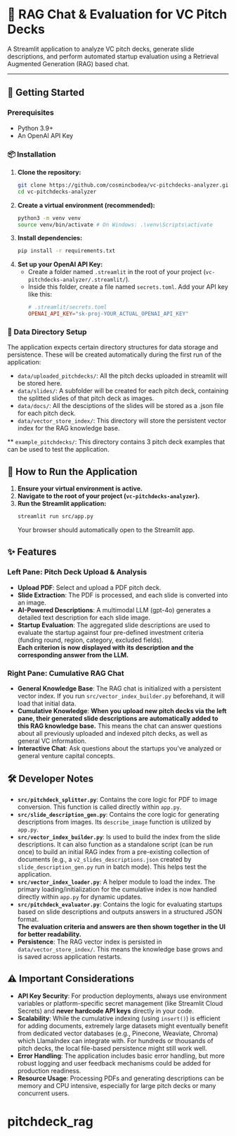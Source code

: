 # 💼 RAG Chat & Evaluation for VC Pitch Decks

A Streamlit application to analyze VC pitch decks, generate slide descriptions, and perform automated startup evaluation using a Retrieval Augmented Generation (RAG) based chat.

---
## 🚀 Getting Started

### Prerequisites
* Python 3.9+
* An OpenAI API Key

### 📦 Installation
1.  **Clone the repository:**
    ```bash
    git clone https://github.com/cosmincbodea/vc-pitchdecks-analyzer.git
    cd vc-pitchdecks-analyzer
    ```
2.  **Create a virtual environment (recommended):**
    ```bash
    python3 -m venv venv
    source venv/bin/activate # On Windows: .\venv\Scripts\activate
    ```
3.  **Install dependencies:**
    ```bash
    pip install -r requirements.txt
    ```
4.  **Set up your OpenAI API Key:**
    * Create a folder named `.streamlit` in the root of your project (`vc-pitchdecks-analyzer/.streamlit/`).
    * Inside this folder, create a file named `secrets.toml`. Add your API key like this:
        ```toml
        # .streamlit/secrets.toml
        OPENAI_API_KEY="sk-proj-YOUR_ACTUAL_OPENAI_API_KEY"
        ```

### 📂 Data Directory Setup
The application expects certain directory structures for data storage and persistence. These will be created automatically during the first run of the application:
* `data/uploaded_pitchdecks/`: All the pitch decks uploaded in streamlit will be stored here.
* `data/slides/`: A subfolder will be created for each pitch deck, containing the splitted slides of that pitch deck as images.
* `data/docs/`: All the desciptions of the slides will be stored as a .json file for each pitch deck.
* `data/vector_store_index/`: This directory will store the persistent vector index for the RAG knowledge base.

** `example_pitchdecks/`: This directory contains 3 pitch deck examples that can be used to test the application.

## 🏃 How to Run the Application
1.  **Ensure your virtual environment is active.**
2.  **Navigate to the root of your project (`vc-pitchdecks-analyzer`).**
3.  **Run the Streamlit application:**
    ```bash
    streamlit run src/app.py
    ```
    Your browser should automatically open to the Streamlit app.

## ✨ Features

### Left Pane: Pitch Deck Upload & Analysis
* **Upload PDF**: Select and upload a PDF pitch deck.
* **Slide Extraction**: The PDF is processed, and each slide is converted into an image.
* **AI-Powered Descriptions**: A multimodal LLM (gpt-4o) generates a detailed text description for each slide image.
* **Startup Evaluation**: The aggregated slide descriptions are used to evaluate the startup against four pre-defined investment criteria (funding round, region, category, excluded fields).  
  **Each criterion is now displayed with its description and the corresponding answer from the LLM.**

### Right Pane: Cumulative RAG Chat
* **General Knowledge Base**: The RAG chat is initialized with a persistent vector index. If you run `src/vector_index_builder.py` beforehand, it will load that initial data.
* **Cumulative Knowledge**: **When you upload new pitch decks via the left pane, their generated slide descriptions are automatically added to this RAG knowledge base.** This means the chat can answer questions about all previously uploaded and indexed pitch decks, as well as general VC information.
* **Interactive Chat**: Ask questions about the startups you've analyzed or general venture capital concepts.

## 🛠️ Developer Notes
* **`src/pitchdeck_splitter.py`**: Contains the core logic for PDF to image conversion. This function is called directly within `app.py`.
* **`src/slide_description_gen.py`**: Contains the core logic for generating descriptions from images. Its `describe_image` function is utilized by `app.py`.
* **`src/vector_index_builder.py`**: Is used to build the index from the slide descriptions. It can also function as a standalone script (can be run once) to build an initial RAG index from a pre-existing collection of documents (e.g., a `v2_slides_descriptions.json` created by `slide_description_gen.py` run in batch mode). This helps test the application.
* **`src/vector_index_loader.py`**: A helper module to load the index. The primary loading/initialization for the cumulative index is now handled directly within `app.py` for dynamic updates.
* **`src/pitchdeck_evaluator.py`**: Contains the logic for evaluating startups based on slide descriptions and outputs answers in a structured JSON format.  
  **The evaluation criteria and answers are then shown together in the UI for better readability.**
* **Persistence**: The RAG vector index is persisted in `data/vector_store_index/`. This means the knowledge base grows and is saved across application restarts.

## ⚠️ Important Considerations
* **API Key Security**: For production deployments, always use environment variables or platform-specific secret management (like Streamlit Cloud Secrets) and **never hardcode API keys** directly in your code.
* **Scalability**: While the cumulative indexing (using `insert()`) is efficient for adding documents, extremely large datasets might eventually benefit from dedicated vector databases (e.g., Pinecone, Weaviate, Chroma) which LlamaIndex can integrate with. For hundreds or thousands of pitch decks, the local file-based persistence might still work well.
* **Error Handling**: The application includes basic error handling, but more robust logging and user feedback mechanisms could be added for production readiness.
* **Resource Usage**: Processing PDFs and generating descriptions can be memory and CPU intensive, especially for large pitch decks or many concurrent users.
# pitchdeck_rag

